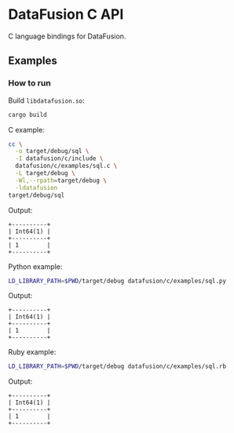 <!--
  Licensed to the Apache Software Foundation (ASF) under one
  or more contributor license agreements.  See the NOTICE file
  distributed with this work for additional information
  regarding copyright ownership.  The ASF licenses this file
  to you under the Apache License, Version 2.0 (the
  "License"); you may not use this file except in compliance
  with the License.  You may obtain a copy of the License at

    http://www.apache.org/licenses/LICENSE-2.0

  Unless required by applicable law or agreed to in writing,
  software distributed under the License is distributed on an
  "AS IS" BASIS, WITHOUT WARRANTIES OR CONDITIONS OF ANY
  KIND, either express or implied.  See the License for the
  specific language governing permissions and limitations
  under the License.
-->

# DataFusion C API

C language bindings for DataFusion.

## Examples

### How to run

Build `libdatafusion.so`:

```bash
cargo build
```

C example:

```bash
cc \
  -o target/debug/sql \
  -I datafusion/c/include \
  datafusion/c/examples/sql.c \
  -L target/debug \
  -Wl,--rpath=target/debug \
  -ldatafusion
target/debug/sql
```

Output:

```text
+----------+
| Int64(1) |
+----------+
| 1        |
+----------+
```

Python example:

```bash
LD_LIBRARY_PATH=$PWD/target/debug datafusion/c/examples/sql.py
```

Output:

```text
+----------+
| Int64(1) |
+----------+
| 1        |
+----------+
```

Ruby example:

```bash
LD_LIBRARY_PATH=$PWD/target/debug datafusion/c/examples/sql.rb
```

Output:

```text
+----------+
| Int64(1) |
+----------+
| 1        |
+----------+
```
